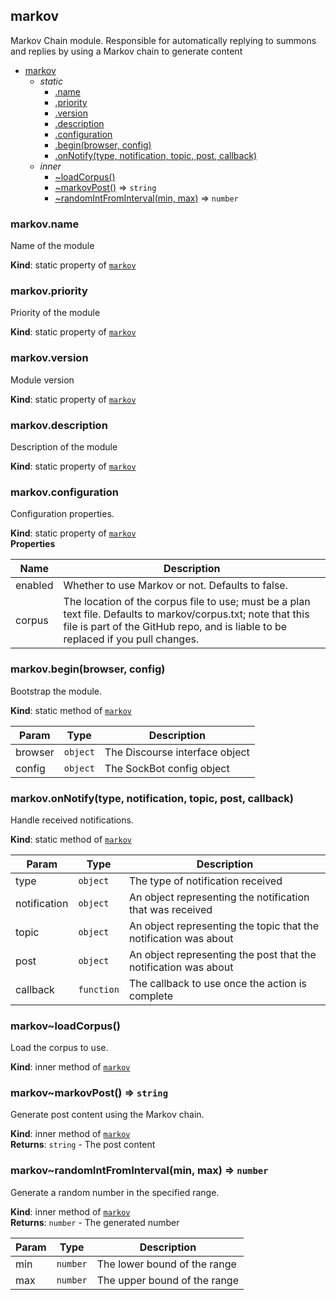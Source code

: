 <a name="module_markov"></a>
## markov
Markov Chain module. Responsible for automatically replying to summons and replies by using a Markov chain to generate content


* [markov](#module_markov)
  * _static_
    * [.name](#module_markov.name)
    * [.priority](#module_markov.priority)
    * [.version](#module_markov.version)
    * [.description](#module_markov.description)
    * [.configuration](#module_markov.configuration)
    * [.begin(browser, config)](#module_markov.begin)
    * [.onNotify(type, notification, topic, post, callback)](#module_markov.onNotify)
  * _inner_
    * [~loadCorpus()](#module_markov..loadCorpus)
    * [~markovPost()](#module_markov..markovPost) ⇒ <code>string</code>
    * [~randomIntFromInterval(min, max)](#module_markov..randomIntFromInterval) ⇒ <code>number</code>

<a name="module_markov.name"></a>
### markov.name
Name of the module

**Kind**: static property of <code>[markov](#module_markov)</code>  
<a name="module_markov.priority"></a>
### markov.priority
Priority of the module

**Kind**: static property of <code>[markov](#module_markov)</code>  
<a name="module_markov.version"></a>
### markov.version
Module version

**Kind**: static property of <code>[markov](#module_markov)</code>  
<a name="module_markov.description"></a>
### markov.description
Description of the module

**Kind**: static property of <code>[markov](#module_markov)</code>  
<a name="module_markov.configuration"></a>
### markov.configuration
Configuration properties.

**Kind**: static property of <code>[markov](#module_markov)</code>  
**Properties**

| Name | Description |
| --- | --- |
| enabled | Whether to use Markov or not. Defaults to false. |
| corpus | The location of the corpus file to use; must be a plan text file. Defaults to markov/corpus.txt; note that this file is part of the GitHub repo, and is liable to be replaced if you pull changes. |

<a name="module_markov.begin"></a>
### markov.begin(browser, config)
Bootstrap the module.

**Kind**: static method of <code>[markov](#module_markov)</code>  

| Param | Type | Description |
| --- | --- | --- |
| browser | <code>object</code> | The Discourse interface object |
| config | <code>object</code> | The SockBot config object |

<a name="module_markov.onNotify"></a>
### markov.onNotify(type, notification, topic, post, callback)
Handle received notifications.

**Kind**: static method of <code>[markov](#module_markov)</code>  

| Param | Type | Description |
| --- | --- | --- |
| type | <code>object</code> | The type of notification received |
| notification | <code>object</code> | An object representing the notification that was received |
| topic | <code>object</code> | An object representing the topic that the notification was about |
| post | <code>object</code> | An object representing the post that the notification was about |
| callback | <code>function</code> | The callback to use once the action is complete |

<a name="module_markov..loadCorpus"></a>
### markov~loadCorpus()
Load the corpus to use.

**Kind**: inner method of <code>[markov](#module_markov)</code>  
<a name="module_markov..markovPost"></a>
### markov~markovPost() ⇒ <code>string</code>
Generate post content using the Markov chain.

**Kind**: inner method of <code>[markov](#module_markov)</code>  
**Returns**: <code>string</code> - The post content  
<a name="module_markov..randomIntFromInterval"></a>
### markov~randomIntFromInterval(min, max) ⇒ <code>number</code>
Generate a random number in the specified range.

**Kind**: inner method of <code>[markov](#module_markov)</code>  
**Returns**: <code>number</code> - The generated number  

| Param | Type | Description |
| --- | --- | --- |
| min | <code>number</code> | The lower bound of the range |
| max | <code>number</code> | The upper bound of the range |

